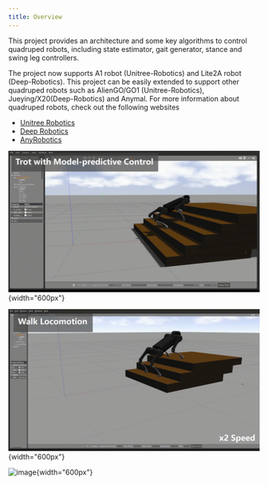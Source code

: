 ```yaml
---
title: Overview
---
```


This project provides an architecture and some key algorithms to control quadruped robots, including state estimator, gait generator, stance and swing leg controllers.

The project now supports A1 robot (Unitree-Robotics) and Lite2A robot (Deep-Robotics). This project can be easily extended to support other quadruped robots such as AlienGO/GO1 (Unitree-Robotics), Jueying/X20(Deep-Robotics) and Anymal. For more information about quadruped robots, check out the following websites

-   [Unitree Robotics](https://github.com/unitreerobotics)
-   [Deep Robotics](https://www.deeprobotics.cn/)
-   [AnyRobotics](https://www.anybotics.com/anymal-autonomous-legged-robot/)

![image](images/trot-mpc.gif){width="600px"}

![image](images/walk-locomotion.gif){width="600px"}

![image](images/real.gif){width="600px"}
